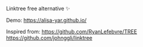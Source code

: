 Linktree free alternative :sparkles:

Demo: https://alisa-yar.github.io/



Inspired from: https://github.com/RyanLefebvre/TREE
               https://github.com/johnggli/linktree

